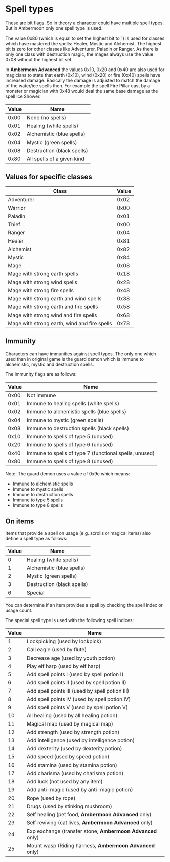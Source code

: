 # Spell types

These are bit flags. So in theory a character could have multiple spell types. But in Ambermoon only one spell type is used.

The value 0x80 (which is equal to set the highest bit to 1) is used for classes which have mastered the spells: Healer, Mystic and Alchemist. The highest bit is zero for other classes like Adventurer, Paladin or Ranger. As there is only one class with destruction magic, the mages always use the value 0x08 without the highest bit set.

In **Ambermoon Advanced** the values 0x10, 0x20 and 0x40 are also used for magicians to state that earth (0x10), wind (0x20) or fire (0x40) spells have increased damage. Basically the damage is adjusted to match the damage of the water/ice spells then. For example the spell Fire Pillar cast by a monster or magician with 0x48 would deal the same base damage as the spell Ice Shower.

Value | Name
----|----
0x00 | None (no spells)
0x01 | Healing (white spells)
0x02 | Alchemistic (blue spells)
0x04 | Mystic (green spells)
0x08 | Destruction (black spells)
0x80 | All spells of a given kind


## Values for specific classes

Class | Value
----|----
Adventurer | 0x02
Warrior | 0x00
Paladin | 0x01
Thief | 0x00
Ranger | 0x04
Healer | 0x81
Alchemist | 0x82
Mystic | 0x84
Mage | 0x08
Mage with strong earth spells | 0x18
Mage with strong wind spells | 0x28
Mage with strong fire spells | 0x48
Mage with strong earth and wind spells | 0x38
Mage with strong earth and fire spells | 0x58
Mage with strong wind and fire spells | 0x68
Mage with strong earth, wind and fire spells | 0x78


## Immunity

Characters can have immunities against spell types. The only one which used than in original game is the guard demon which is immune to alchemistic, mystic and destruction spells.

The immunity flags are as follows:

Value | Name
----|----
0x00 | Not immune
0x01 | Immune to healing spells (white spells)
0x02 | Immune to alchemistic spells (blue spells)
0x04 | Immune to mystic (green spells)
0x08 | Immune to destruction spells (black spells)
0x10 | Immune to spells of type 5 (unused)
0x20 | Immune to spells of type 6 (unused)
0x40 | Immune to spells of type 7 (functional spells, unused)
0x80 | Immune to spells of type 8 (unused)

Note: The guard demon uses a value of 0x9e which means:
- Immune to alchemistic spells
- Immune to mystic spells
- Immune to destruction spells
- Immune to type 5 spells
- Immune to type 8 spells


## On items

Items that provide a spell on usage (e.g. scrolls or magical items) also define a spell type as follows:

Value | Name
----|----
0 | Healing (white spells)
1 | Alchemistic (blue spells)
2 | Mystic (green spells)
3 | Destruction (black spells)
6 | Special

You can determine if an item provides a spell by checking the spell index or usage count.

The special spell type is used with the following spell indices:

Value | Name
----|----
1 | Lockpicking (used by lockpick)
2 | Call eagle (used by flute)
3 | Decrease age (used by youth potion)
4 | Play elf harp (used by elf harp)
5 | Add spell points I (used by spell potion I)
6 | Add spell points II (used by spell potion II)
7 | Add spell points III (used by spell potion III)
8 | Add spell points IV (used by spell potion IV)
9 | Add spell points V (used by spell potion V)
10 | All healing (used by all healing potion)
11 | Magical map (used by magical map)
12 | Add strength (used by strength potion)
13 | Add intelligence (used by intelligence potion)
14 | Add dexterity (used by dexterity potion)
15 | Add speed (used by speed potion)
16 | Add stamina (used by stamina potion)
17 | Add charisma (used by charisma potion)
18 | Add luck (not used by any item)
19 | Add anti-magic (used by anti-magic potion)
20 | Rope (used by rope)
21 | Drugs (used by stinking mushroom)
22 | Self healing (pet food, **Ambermoon Advanced** only)
23 | Self reviving (cat lives, **Ambermoon Advanced** only)
24 | Exp exchange (transfer stone, **Ambermoon Advanced** only)
25 | Mount wasp (Riding harness, **Ambermoon Advanced** only)

